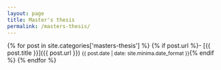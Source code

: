 ```yaml
---
layout: page
title: Master's thesis
permalink: /masters-thesis/
---
```


{% for post in site.categories['masters-thesis'] %}
{% if post.url %}- [{{ post.title }}]({{ post.url }}) <small>{{ post.date | date: site.minima.date_format }}</small>{% endif %}
{% endfor %}
